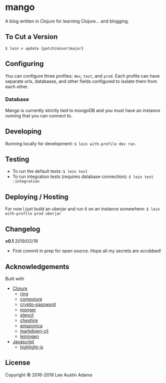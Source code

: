 # mango

A blog written in Clojure for learning Clojure... and blogging.

## To Cut a Version
`$ lein v update {patch|minor|major}`

## Configuring
You can configure three profiles: `dev`, `test`, and `prod`. Each profile can have separate urls, databases, and other fields configured to isolate them from each other.

### Database
Mango is currently strictly tied to mongoDB and you must have an instance running that you can connect to.

## Developing
Running locally for development: `$ lein with-profile dev run`.

## Testing
- To run the default tests: `$ lein test`
- To run integration tests (requires database connection): `$ lein test :integration`

## Deploying / Hosting
For now I just build an uberjar and run it on an instance somewhere: `$ lein with-profile prod uberjar`

## Changelog
**v0.1**
2019/02/19

* First commit in prep for open source. Hope all my secrets are scrubbed!

## Acknowledgements
Built with
* [Clojure](https://clojure.org)
  * [ring](http://ring-clojure.github.io/ring/)
  * [compojure](https://github.com/weavejester/compojure)
  * [crypto-password](https://github.com/weavejester/crypto-password)
  * [monger](http://clojuremongodb.info/)
  * [stencil](https://github.com/davidsantiago/stencil)
  * [cheshire](https://github.com/dakrone/cheshire)
  * [amazonica](https://github.com/mcohen01/amazonica)
  * [markdown-clj](https://github.com/yogthos/markdown-clj)
  * [leiningen](http://leiningen.org/)
* [Javascript](https://en.wikipedia.org/wiki/JavaScript)
  * [highlight-js](https://highlightjs.org/)

## License

Copyright © 2016-2019 Lee Austin Adams
